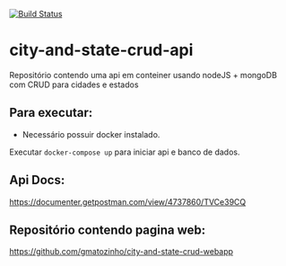 [![Build Status](https://travis-ci.org/gmatozinho/city-and-state-crud-api.svg?branch=main)](https://travis-ci.org/gmatozinho/city-and-state-crud-api)

# city-and-state-crud-api

Repositório contendo uma api em conteiner usando nodeJS + mongoDB com CRUD para cidades e estados

## Para executar:

* Necessário possuir docker instalado.

Executar `docker-compose up` para iniciar api e banco de dados.

## Api Docs:

https://documenter.getpostman.com/view/4737860/TVCe39CQ

## Repositório contendo pagina web:

https://github.com/gmatozinho/city-and-state-crud-webapp